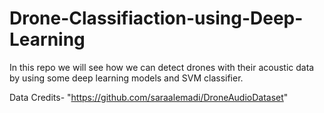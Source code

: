 # Drone-Classifiaction-using-Deep-Learning

In this repo we will see how we can detect drones with their acoustic data by using some deep learning models and SVM classifier.

Data Credits- "https://github.com/saraalemadi/DroneAudioDataset"

